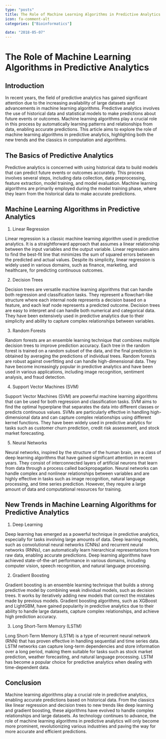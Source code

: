 ```yaml
---
type: "posts"
title: The Role of Machine Learning Algorithms in Predictive Analytics
icon: fa-comment-alt
categories: ["Bioinformatics"]

date: "2018-05-07"
---
```




# The Role of Machine Learning Algorithms in Predictive Analytics

## Introduction

In recent years, the field of predictive analytics has gained significant attention due to the increasing availability of large datasets and advancements in machine learning algorithms. Predictive analytics involves the use of historical data and statistical models to make predictions about future events or outcomes. Machine learning algorithms play a crucial role in this process by automatically learning patterns and relationships from data, enabling accurate predictions. This article aims to explore the role of machine learning algorithms in predictive analytics, highlighting both the new trends and the classics in computation and algorithms.

## The Basics of Predictive Analytics

Predictive analytics is concerned with using historical data to build models that can predict future events or outcomes accurately. This process involves several steps, including data collection, data preprocessing, feature extraction, model training, and model evaluation. Machine learning algorithms are primarily employed during the model training phase, where they learn from the historical data to make accurate predictions.

## Machine Learning Algorithms in Predictive Analytics

1. Linear Regression

Linear regression is a classic machine learning algorithm used in predictive analytics. It is a straightforward approach that assumes a linear relationship between the input variables and the output variable. Linear regression aims to find the best-fit line that minimizes the sum of squared errors between the predicted and actual values. Despite its simplicity, linear regression is widely used in various domains, such as finance, marketing, and healthcare, for predicting continuous outcomes.

2. Decision Trees

Decision trees are versatile machine learning algorithms that can handle both regression and classification tasks. They represent a flowchart-like structure where each internal node represents a decision based on a feature, and each leaf node represents a predicted outcome. Decision trees are easy to interpret and can handle both numerical and categorical data. They have been extensively used in predictive analytics due to their simplicity and ability to capture complex relationships between variables.

3. Random Forests

Random forests are an ensemble learning technique that combines multiple decision trees to improve prediction accuracy. Each tree in the random forest is trained on a random subset of the data, and the final prediction is obtained by averaging the predictions of individual trees. Random forests are robust against overfitting and can handle high-dimensional data. They have become increasingly popular in predictive analytics and have been used in various applications, including image recognition, sentiment analysis, and fraud detection.

4. Support Vector Machines (SVM)

Support Vector Machines (SVM) are powerful machine learning algorithms that can be used for both regression and classification tasks. SVM aims to find the optimal hyperplane that separates the data into different classes or predicts continuous values. SVMs are particularly effective in handling high-dimensional data and can capture complex relationships using different kernel functions. They have been widely used in predictive analytics for tasks such as customer churn prediction, credit risk assessment, and stock market forecasting.

5. Neural Networks

Neural networks, inspired by the structure of the human brain, are a class of deep learning algorithms that have gained significant attention in recent years. They consist of interconnected layers of artificial neurons that learn from data through a process called backpropagation. Neural networks can handle complex and nonlinear relationships between variables and are highly effective in tasks such as image recognition, natural language processing, and time series prediction. However, they require a large amount of data and computational resources for training.

## New Trends in Machine Learning Algorithms for Predictive Analytics

1. Deep Learning

Deep learning has emerged as a powerful technique in predictive analytics, especially for tasks involving large amounts of data. Deep learning models, such as convolutional neural networks (CNNs) and recurrent neural networks (RNNs), can automatically learn hierarchical representations from raw data, enabling accurate predictions. Deep learning algorithms have achieved state-of-the-art performance in various domains, including computer vision, speech recognition, and natural language processing.

2. Gradient Boosting

Gradient boosting is an ensemble learning technique that builds a strong predictive model by combining weak individual models, such as decision trees. It works by iteratively adding new models that correct the mistakes made by previous models. Gradient boosting algorithms, such as XGBoost and LightGBM, have gained popularity in predictive analytics due to their ability to handle large datasets, capture complex relationships, and achieve high prediction accuracy.

3. Long Short-Term Memory (LSTM)

Long Short-Term Memory (LSTM) is a type of recurrent neural network (RNN) that has proven effective in handling sequential and time series data. LSTM networks can capture long-term dependencies and store information over a long period, making them suitable for tasks such as stock market prediction, weather forecasting, and natural language processing. LSTM has become a popular choice for predictive analytics when dealing with time-dependent data.

## Conclusion

Machine learning algorithms play a crucial role in predictive analytics, enabling accurate predictions based on historical data. From the classics like linear regression and decision trees to new trends like deep learning and gradient boosting, these algorithms have evolved to handle complex relationships and large datasets. As technology continues to advance, the role of machine learning algorithms in predictive analytics will only become more prominent, revolutionizing various industries and paving the way for more accurate and efficient predictions.